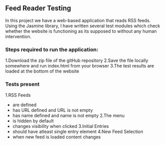 ## Feed Reader Testing


In this project we have a web-based application that reads RSS feeds. Using the Jasmine library, I have written several test modules which check whether the website is functioning as its supposed to without any human intervention.

### Steps required to run the application:
 1.Download the zip file of the gitHub repository 
 2.Save the file locally somewhere and run index.html from your browser
 3.The test results are loaded at the bottom of the website

### Tests present

1.RSS Feeds
- are defined
- has URL defined and URL is not empty
- has name defined and name is not empty
2.The menu
- is hidden by default
- changes visibility when clicked
3.Initial Entries
- should have atleast single entry element
4.New Feed Selection
- when new feed is loaded content changes